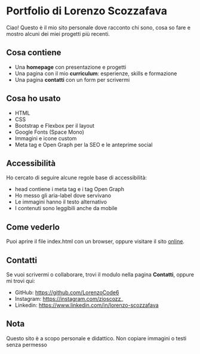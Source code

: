 # Portfolio di Lorenzo Scozzafava

Ciao! Questo è il mio sito personale dove racconto chi sono, cosa so fare e mostro alcuni dei miei progetti più recenti.


## Cosa contiene

- Una **homepage** con presentazione e progetti
- Una pagina con il mio **curriculum**: esperienze, skills e formazione
- Una pagina **contatti** con un form per scrivermi


## Cosa ho usato

- HTML
- CSS
- Bootstrap e Flexbox per il layout
- Google Fonts (Space Mono)
- Immagini e icone custom
- Meta tag e Open Graph per la SEO e le anteprime social


## Accessibilità

Ho cercato di seguire alcune regole base di accessibilità:

- head contiene i meta tag e i tag Open Graph
- Ho messo gli aria-label dove servivano
- Le immagini hanno il testo alternativo
- I contenuti sono leggibili anche da mobile


## Come vederlo

Puoi aprire il file index.html con un browser, oppure visitare il sito [online](https://lorenzocode6.github.io/lorenzoscozzafava/index.html).


## Contatti

Se vuoi scrivermi o collaborare, trovi il modulo nella pagina **Contatti**, oppure mi trovi qui:

- GitHub: https://github.com/LorenzoCode6  
- Instagram: https://instagram.com/zioscozz_  
- Linkedin: https://www.linkedin.com/in/lorenzo-scozzafava


## Nota

Questo sito è a scopo personale e didattico. Non copiare immagini o testi senza permesso
